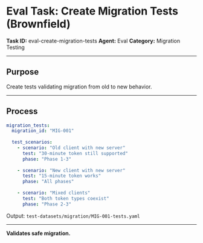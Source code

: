 # Eval Task: Create Migration Tests (Brownfield)

**Task ID:** eval-create-migration-tests
**Agent:** Eval
**Category:** Migration Testing

---

## Purpose

Create tests validating migration from old to new behavior.

---

## Process

```yaml
migration_tests:
  migration_id: "MIG-001"
  
  test_scenarios:
    - scenario: "Old client with new server"
      test: "30-minute token still supported"
      phase: "Phase 1-3"
      
    - scenario: "New client with new server"
      test: "15-minute token works"
      phase: "All phases"
      
    - scenario: "Mixed clients"
      test: "Both token types coexist"
      phase: "Phase 2-3"
```

Output: `test-datasets/migration/MIG-001-tests.yaml`

---

**Validates safe migration.**
